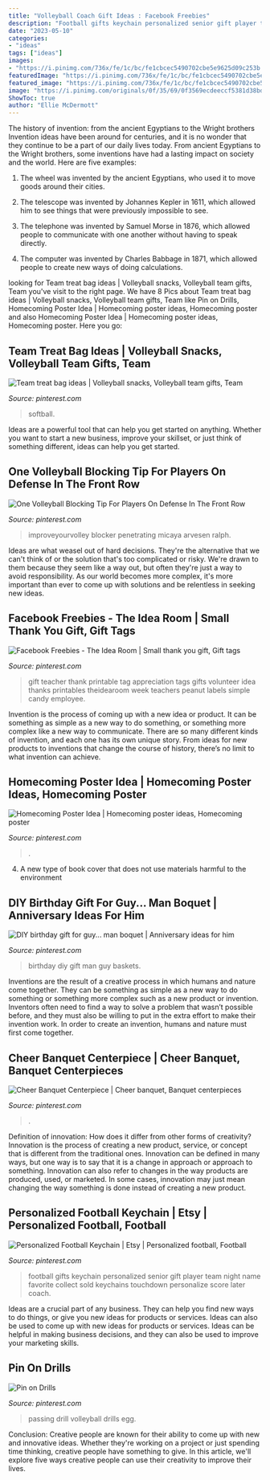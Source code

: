 ```yaml
---
title: "Volleyball Coach Gift Ideas : Facebook Freebies"
description: "Football gifts keychain personalized senior gift player team night name favorite collect sold keychains touchdown personalize score later coach"
date: "2023-05-10"
categories:
- "ideas"
tags: ["ideas"]
images:
- "https://i.pinimg.com/736x/fe/1c/bc/fe1cbcec5490702cbe5e9625d09c253b.jpg"
featuredImage: "https://i.pinimg.com/736x/fe/1c/bc/fe1cbcec5490702cbe5e9625d09c253b.jpg"
featured_image: "https://i.pinimg.com/736x/fe/1c/bc/fe1cbcec5490702cbe5e9625d09c253b.jpg"
image: "https://i.pinimg.com/originals/0f/35/69/0f3569ecdeeccf5381d38bd50ef84516.jpg"
ShowToc: true
author: "Ellie McDermott"
---
```



The history of invention: from the ancient Egyptians to the Wright brothers
Invention ideas have been around for centuries, and it is no wonder that they continue to be a part of our daily lives today. From ancient Egyptians to the Wright brothers, some inventions have had a lasting impact on society and the world. Here are five examples:
1) The wheel was invented by the ancient Egyptians, who used it to move goods around their cities.

2) The telescope was invented by Johannes Kepler in 1611, which allowed him to see things that were previously impossible to see.

3) The telephone was invented by Samuel Morse in 1876, which allowed people to communicate with one another without having to speak directly.

4) The computer was invented by Charles Babbage in 1871, which allowed people to create new ways of doing calculations.

	

		
looking for Team treat bag ideas | Volleyball snacks, Volleyball team gifts, Team you've visit to the right page. We have 8 Pics about Team treat bag ideas | Volleyball snacks, Volleyball team gifts, Team like Pin on Drills, Homecoming Poster Idea | Homecoming poster ideas, Homecoming poster and also Homecoming Poster Idea | Homecoming poster ideas, Homecoming poster. Here you go:
		
    
## Team Treat Bag Ideas | Volleyball Snacks, Volleyball Team Gifts, Team

<img loading=lazy src="https://i.pinimg.com/736x/23/51/b9/2351b9b9212bfc98e952e5867ed57171.jpg" onerror="this.onerror=null;this.src='https://tse3.mm.bing.net/th?id=OIP.tkoNnPILtxYyKx1utbvkqwHaJ3&amp;pid=15.1';" alt="Team treat bag ideas | Volleyball snacks, Volleyball team gifts, Team">

_Source: pinterest.com_

>softball. 

	

Ideas are a powerful tool that can help you get started on anything. Whether you want to start a new business, improve your skillset, or just think of something different, ideas can help you get started.

    
## One Volleyball Blocking Tip For Players On Defense In The Front Row

<img loading=lazy src="https://i.pinimg.com/736x/fe/1c/bc/fe1cbcec5490702cbe5e9625d09c253b.jpg" onerror="this.onerror=null;this.src='https://tse1.mm.bing.net/th?id=OIP.UKA7nr-0mUgv_dUu3sTlhwHaF6&amp;pid=15.1';" alt="One Volleyball Blocking Tip For Players On Defense In The Front Row">

_Source: pinterest.com_

>improveyourvolley blocker penetrating micaya arvesen ralph. 

	

Ideas are what weasel out of hard decisions. They're the alternative that we can't think of or the solution that's too complicated or risky. We're drawn to them because they seem like a way out, but often they're just a way to avoid responsibility. As our world becomes more complex, it's more important than ever to come up with solutions and be relentless in seeking new ideas.

    
## Facebook Freebies - The Idea Room | Small Thank You Gift, Gift Tags

<img loading=lazy src="https://i.pinimg.com/originals/44/96/c9/4496c9a5d5923da3f5d560b06261bb13.jpg" onerror="this.onerror=null;this.src='https://tse4.mm.bing.net/th?id=OIP.v-xYA496Nic5ekZQ1J42YwHaLH&amp;pid=15.1';" alt="Facebook Freebies - The Idea Room | Small thank you gift, Gift tags">

_Source: pinterest.com_

>gift teacher thank printable tag appreciation tags gifts volunteer idea thanks printables theidearoom week teachers peanut labels simple candy employee. 

	

Invention is the process of coming up with a new idea or product. It can be something as simple as a new way to do something, or something more complex like a new way to communicate. There are so many different kinds of invention, and each one has its own unique story. From ideas for new products to inventions that change the course of history, there’s no limit to what invention can achieve.

    
## Homecoming Poster Idea | Homecoming Poster Ideas, Homecoming Poster

<img loading=lazy src="https://i.pinimg.com/736x/a1/66/0e/a1660e273dd824c933b9f76a45cfff2a.jpg" onerror="this.onerror=null;this.src='https://tse1.mm.bing.net/th?id=OIP.YCRmvvDJkXUZOimxawgDtwHaJ3&amp;pid=15.1';" alt="Homecoming Poster Idea | Homecoming poster ideas, Homecoming poster">

_Source: pinterest.com_

>. 

	

4. A new type of book cover that does not use materials harmful to the environment 

    
## DIY Birthday Gift For Guy... Man Boquet | Anniversary Ideas For Him

<img loading=lazy src="https://i.pinimg.com/originals/44/7f/5b/447f5b58f9b1ec4a2f2e62073459bcd9.jpg" onerror="this.onerror=null;this.src='https://tse4.mm.bing.net/th?id=OIP.oTuonM82jE9XPkrEz5yoUgHaJ4&amp;pid=15.1';" alt="DIY birthday gift for guy... man boquet | Anniversary ideas for him">

_Source: pinterest.com_

>birthday diy gift man guy baskets. 

	

Inventions are the result of a creative process in which humans and nature come together. They can be something as simple as a new way to do something or something more complex such as a new product or invention. Inventors often need to find a way to solve a problem that wasn’t possible before, and they must also be willing to put in the extra effort to make their invention work. In order to create an invention, humans and nature must first come together.

    
## Cheer Banquet Centerpiece | Cheer Banquet, Banquet Centerpieces

<img loading=lazy src="https://i.pinimg.com/originals/ee/36/8b/ee368b1cd99d2303816d508d49a8444c.jpg" onerror="this.onerror=null;this.src='https://tse1.mm.bing.net/th?id=OIP.MOYVNU_5EojYXhN2HDrLhwHaJ4&amp;pid=15.1';" alt="Cheer Banquet Centerpiece | Cheer banquet, Banquet centerpieces">

_Source: pinterest.com_

>. 

	

Definition of innovation: How does it differ from other forms of creativity?
Innovation is the process of creating a new product, service, or concept that is different from the traditional ones. Innovation can be defined in many ways, but one way is to say that it is a change in approach or approach to something. Innovation can also refer to changes in the way products are produced, used, or marketed. In some cases, innovation may just mean changing the way something is done instead of creating a new product.

    
## Personalized Football Keychain | Etsy | Personalized Football, Football

<img loading=lazy src="https://i.pinimg.com/originals/0f/35/69/0f3569ecdeeccf5381d38bd50ef84516.jpg" onerror="this.onerror=null;this.src='https://tse3.mm.bing.net/th?id=OIP.5KOkK__ucdkiA5GoIWeRlwHaJ4&amp;pid=15.1';" alt="Personalized Football Keychain | Etsy | Personalized football, Football">

_Source: pinterest.com_

>football gifts keychain personalized senior gift player team night name favorite collect sold keychains touchdown personalize score later coach. 

	

Ideas are a crucial part of any business. They can help you find new ways to do things, or give you new ideas for products or services. Ideas can also be used to come up with new ideas for products or services. Ideas can be helpful in making business decisions, and they can also be used to improve your marketing skills.

    
## Pin On Drills

<img loading=lazy src="https://i.pinimg.com/736x/42/60/ee/4260eecef71fdc4ecca5b18ba7a5d28b.jpg" onerror="this.onerror=null;this.src='https://tse2.mm.bing.net/th?id=OIP.-uhZfZBN8lz7qd_iwtHNMQHaEK&amp;pid=15.1';" alt="Pin on Drills">

_Source: pinterest.com_

>passing drill volleyball drills egg. 

	

Conclusion:
Creative people are known for their ability to come up with new and innovative ideas. Whether they're working on a project or just spending time thinking, creative people have something to give. In this article, we'll explore five ways creative people can use their creativity to improve their lives.

